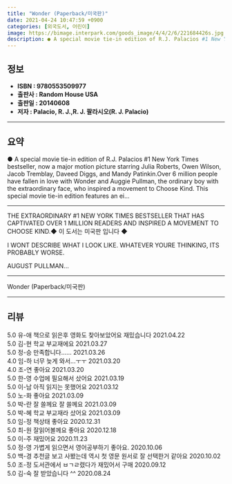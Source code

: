 ```yaml
---
title: "Wonder (Paperback/미국판)"
date: 2021-04-24 10:47:59 +0900
categories: [외국도서, 어린이]
image: https://bimage.interpark.com/goods_image/4/4/2/6/221684426s.jpg
description: ● A special movie tie-in edition of R.J. Palacios #1 New York Times bestseller, now a major motion picture starring Julia Roberts, Owen Wilson, Jacob Tremblay,
---
```


## **정보**

- **ISBN : 9780553509977**
- **출판사 : Random House USA**
- **출판일 : 20140608**
- **저자 : Palacio, R. J.,R. J. 팔라시오(R. J. Palacio)**

------



## **요약**

●  A special movie tie-in edition of R.J. Palacios #1 New York Times bestseller, now a major motion picture starring Julia Roberts, Owen Wilson, Jacob Tremblay, Daveed Diggs, and Mandy Patinkin.Over 6 million people have fallen in love with Wonder and Auggie Pullman, the ordinary boy with the extraordinary face, who inspired a movement to Choose Kind. This special movie tie-in edition features an ei...

------

THE EXTRAORDINARY #1 NEW YORK TIMES BESTSELLER THAT HAS CAPTIVATED OVER 1 MILLION READERS AND INSPIRED A MOVEMENT TO CHOOSE KIND.◆ 이 도서는 미국판 입니다 ◆

I WONT DESCRIBE WHAT I LOOK LIKE. WHATEVER YOURE THINKING, ITS PROBABLY WORSE. 

AUGUST PULLMAN... 

------


Wonder (Paperback/미국판) 

------


## **리뷰** 

5.0 유-애 책으로 읽은후 영화도 찾아보았어요 재밌습니다 2021.04.22 <br/>5.0 김-현 학교 부교재에요 2021.03.27 <br/>5.0 정-승 만족합니다...... 2021.03.26 <br/>4.0 임-하 너무 늦게 와서...ㅜㅜ 2021.03.20 <br/>4.0 조-연 좋아요 2021.03.20 <br/>5.0 한-영 수업에 필요해서 샀어요 2021.03.19 <br/>5.0 이-남 아직 읽지는 못했어요 2021.03.12 <br/>5.0 노-화 좋아요 2021.03.09 <br/>5.0 박-란 잘 쓸께요
잘 쓸께요 2021.03.09 <br/>5.0 박-혜 학교 부교재라 샀어요 2021.03.09 <br/>5.0 임-정 책상태 좋아요 2020.12.31 <br/>5.0 최-원 잘읽어볼께요 좋아요 2020.12.18 <br/>5.0 이-주 재밌어요 2020.11.23 <br/>5.0 정-영 가볍게 읽으면서 영어공부하기 좋아요. 2020.10.06 <br/>5.0 백-경 추천글 보고 사봤는데 역시 첫 영문 원서로 잘 선택한거 같아요 2020.10.02 <br/>5.0 조-정 도서관에서 ㅂㄱㄹ렸다가 재밌어서 구매 2020.09.12 <br/>5.0 김-숙 잘 받았습니다 ^^ 2020.08.24 <br/>